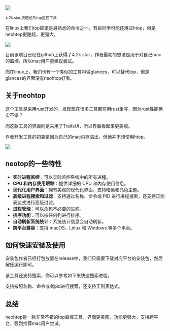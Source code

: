 <img src="/assets/image/241129-neohtop.png">

<small>4.2k star,更酷炫的top监控工具</small>

在linux上我们top应该是最熟悉的命令之一，有些同学可能还用过htop，但是neohtop更酷炫，更强大。

![](/assets/image/241129-neohtop.png)

目前该项目已经在github上获得了4.2k star，作者最初的想法是用于对自己mac的监控，所以mac用户更建议尝试。

而在linux上，我们也有一个类似的工具叫做glances，可以替代top，但是glances的界面没有neohtop好看。

## 关于neohtop

这个工具是采用rust开发的，发现现在很多工具都在用rust重写，因为rust性能确实不错？

而这款工具的界面则是采用了TraitsUI，所以界面看起来更美观。

作者开发工具的初衷是因为自己的mac内存溢出，但他并不想使用htop。

![](/assets/image/241129-neohtop-1.png)


## neotop的一些特性

- **实时进程监控**：可以实时监控系统中的所有进程。
- **CPU 和内存使用跟踪**：提供详细的 CPU 和内存使用信息。
- **现代化用户界面**：拥有美观的现代化界面，支持暗黑和亮色主题。
- **高级进程搜索和过滤**：支持通过名称、命令或 PID 进行进程搜索，还支持正则表达式进行高级过滤。
- **进程管理**：可以杀死不必要的进程。
- **排序功能**：可以按任何列进行排序。
- **自动刷新系统统计**：系统统计信息会自动刷新。
- **跨平台兼容**：支持 macOS、Linux 和 Windows 等多个平台。


## 如何快速安装及使用

安装包作者已经打包放置在release中，我们只需要下载对应平台的安装包，然后解压运行即可。

该工具还支持搜索，你可以参考如下来快速搜索进程。

支持按照名称、命令或者pid进行搜索，还支持正则表达式。

## 总结

neohtop是一款非常不错的top监控工具，界面更美观，功能更强大，支持跨平台，强烈推荐mac用户尝试。










